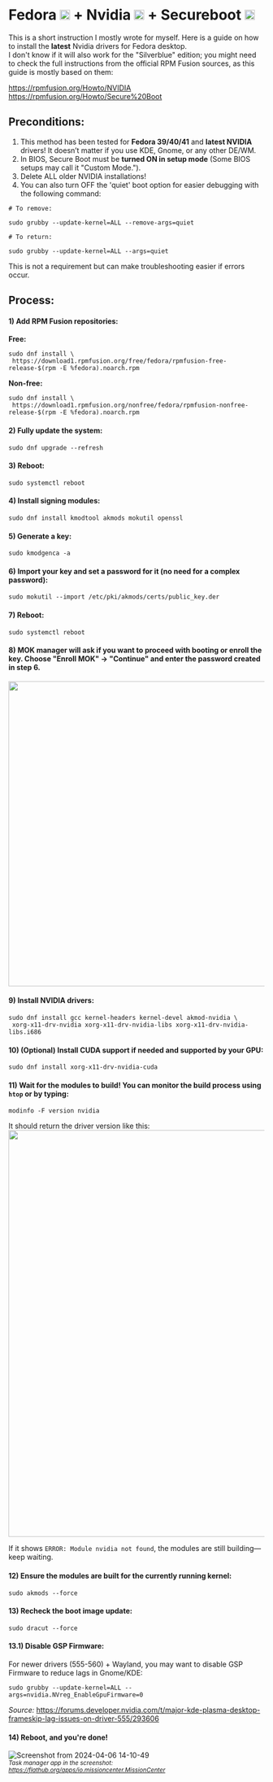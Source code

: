 # Fedora <img src="https://github.com/roworu/nvidia-fedora-secureboot/assets/36964755/2337478d-d34d-43df-9e8b-15c8edc2ff5c" width="20"> + Nvidia <img src="https://github.com/roworu/nvidia-fedora-secureboot/assets/36964755/118ae093-5c31-4aef-9c24-c58edc522630" width="20"> + Secureboot <img src="https://github.com/roworu/nvidia-fedora-secureboot/assets/36964755/0d7e652b-8ae4-485c-8098-a6b024308c7b" width="20">

This is a short instruction I mostly wrote for myself. Here is a guide on how to install the **latest** Nvidia drivers for Fedora desktop.  
I don't know if it will also work for the "Silverblue" edition; you might need to check the full instructions from the official RPM Fusion sources, as this guide is mostly based on them:

https://rpmfusion.org/Howto/NVIDIA \
https://rpmfusion.org/Howto/Secure%20Boot

## Preconditions:
1) This method has been tested for **Fedora 39/40/41** and **latest NVIDIA** drivers! It doesn’t matter if you use KDE, Gnome, or any other DE/WM.
2) In BIOS, Secure Boot must be **turned ON in setup mode** (Some BIOS setups may call it "Custom Mode.").
3) Delete ALL older NVIDIA installations!  
4) You can also turn OFF the 'quiet' boot option for easier debugging with the following command:
```
# To remove:

sudo grubby --update-kernel=ALL --remove-args=quiet

# To return:

sudo grubby --update-kernel=ALL --args=quiet
```
This is not a requirement but can make troubleshooting easier if errors occur.

## Process:

#### 1) Add RPM Fusion repositories:

**Free:**
```
sudo dnf install \
 https://download1.rpmfusion.org/free/fedora/rpmfusion-free-release-$(rpm -E %fedora).noarch.rpm
```
**Non-free:**
```
sudo dnf install \
 https://download1.rpmfusion.org/nonfree/fedora/rpmfusion-nonfree-release-$(rpm -E %fedora).noarch.rpm
```

#### 2) Fully update the system:
```
sudo dnf upgrade --refresh
```

#### 3) Reboot:
```
sudo systemctl reboot
```

#### 4) Install signing modules:
```
sudo dnf install kmodtool akmods mokutil openssl
```

#### 5) Generate a key:
```
sudo kmodgenca -a
```

#### 6) Import your key and set a password for it (no need for a complex password):
```
sudo mokutil --import /etc/pki/akmods/certs/public_key.der
```

#### 7) Reboot:
```
sudo systemctl reboot
```

#### 8) MOK manager will ask if you want to proceed with booting or enroll the key. Choose "Enroll MOK" -> "Continue" and enter the password created in step 6.
<img src="https://github.com/roworu/nvidia-fedora-secureboot/assets/36964755/dec5b957-e562-4e9e-bd22-678007aecdcf" width="600">

#### 9) Install NVIDIA drivers:
```
sudo dnf install gcc kernel-headers kernel-devel akmod-nvidia \
 xorg-x11-drv-nvidia xorg-x11-drv-nvidia-libs xorg-x11-drv-nvidia-libs.i686
```

#### 10) (Optional) Install CUDA support if needed and supported by your GPU:
```
sudo dnf install xorg-x11-drv-nvidia-cuda
```

#### 11) Wait for the modules to build! You can monitor the build process using `htop` or by typing:
```
modinfo -F version nvidia
```
It should return the driver version like this:
<img src="https://github.com/roworu/nvidia-fedora-secureboot/assets/36964755/d754d785-339a-4e03-97c7-f59e5b2b86b3" width="800">

If it shows `ERROR: Module nvidia not found`, the modules are still building—keep waiting.

#### 12) Ensure the modules are built for the currently running kernel:
```
sudo akmods --force
```

#### 13) Recheck the boot image update:
```
sudo dracut --force
```

#### 13.1) Disable GSP Firmware:  
For newer drivers (555-560) + Wayland, you may want to disable GSP Firmware to reduce lags in Gnome/KDE:
```
sudo grubby --update-kernel=ALL --args=nvidia.NVreg_EnableGpuFirmware=0
```
*Source:* https://forums.developer.nvidia.com/t/major-kde-plasma-desktop-frameskip-lag-issues-on-driver-555/293606

#### 14) Reboot, and you're done!

![Screenshot from 2024-04-06 14-10-49](https://github.com/roworu/nvidia-fedora-secureboot/assets/36964755/458f4f30-82fb-426c-bdd0-a0029f68f2fd)  
*<small>Task manager app in the screenshot: https://flathub.org/apps/io.missioncenter.MissionCenter</small>*
